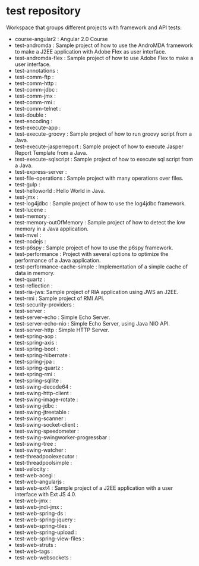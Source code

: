 # test repository

Workspace that groups different projects with framework and API tests:
- course-angular2 : Angular 2.0 Course
- test-andromda : Sample project of how to use the AndroMDA framework to make a J2EE application with Adobe Flex as user interface.
- test-andromda-flex : Sample project of how to use Adobe Flex to make a user interface.
- test-annotations :
- test-comm-ftp :
- test-comm-http :
- test-comm-jdbc :
- test-comm-jmx :
- test-comm-rmi :
- test-comm-telnet :
- test-double :
- test-encoding :
- test-execute-app :
- test-execute-groovy : Sample project of how to run groovy script from a Java.
- test-execute-jasperreport : Sample project of how to execute Jasper Report Template from a Java.
- test-execute-sqlscript : Sample project of how to execute sql script from a Java.
- test-express-server :
- test-file-operations : Sample project with many operations over files.
- test-gulp :
- test-helloworld : Hello World in Java.
- test-jmx :
- test-log4jdbc : Sample project of how to use the log4jdbc framework.
- test-lucene :
- test-memory :
- test-memory-outOfMemory : Sample project of how to detect the low memory in a Java application.
- test-mvel :
- test-nodejs :
- test-p6spy : Sample project of how to use the p6spy framework.
- test-performance : Project with several options to optimize the performance of a Java application.
- test-performance-cache-simple : Implementation of a simple cache of data in memory.
- test-quartz :
- test-reflection :
- test-ria-jws: Sample project of RIA application using JWS an J2EE.
- test-rmi : Sample project of RMI API.
- test-security-providers :
- test-server :
- test-server-echo : Simple Echo Server.
- test-server-echo-nio : Simple Echo Server, using Java NIO API.  
- test-server-http : Simple HTTP Server.
- test-spring-aop :
- test-spring-axis :
- test-spring-boot :
- test-spring-hibernate :
- test-spring-jpa :
- test-spring-quartz :
- test-spring-rmi :
- test-spring-sqllite :
- test-swing-decode64 :
- test-swing-http-client :
- test-swing-image-rotate :
- test-swing-jdbc :
- test-swing-jtreetable :
- test-swing-scanner :
- test-swing-socket-client :
- test-swing-speedometer :
- test-swing-swingworker-progressbar :
- test-swing-tree :
- test-swing-watcher :
- test-threadpoolexecutor :
- test-threadpoolsimple :
- test-velocity :
- test-web-acegi :
- test-web-angularjs :
- test-web-ext4 : Sample project of a J2EE application with a user interface with Ext JS 4.0.
- test-web-jmx :
- test-web-jndi-jmx :
- test-web-spring-ds :
- test-web-spring-jquery :
- test-web-spring-tiles :
- test-web-spring-upload :
- test-web-spring-view-files :
- test-web-struts :
- test-web-tags :
- test-web-websockets :